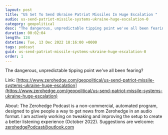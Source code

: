 ```yaml
---
layout: post
title: "US Set To Send Ukraine Patriot Missiles In Huge Escalation "
audio: us-send-patriot-missile-systems-ukraine-huge-escalation-0
category: geopolitical
desc: "The dangerous, unpredictable tipping point we've all been fearing?"
duration: 00:02:04
length: 124
datetime: Tue, 13 Dec 2022 18:16:00 +0000
tags: podcast
guid: us-send-patriot-missile-systems-ukraine-huge-escalation-0
order: 1
---
```

The dangerous, unpredictable tipping point we've all been fearing?

Link: [https://www.zerohedge.com/geopolitical/us-send-patriot-missile-systems-ukraine-huge-escalation](https://www.zerohedge.com/geopolitical/us-send-patriot-missile-systems-ukraine-huge-escalation)

About: The Zerohedge Podcast is a non-commercial, automated program, designed to give people a way to get news from Zerohedge in an audio format.  I am actively working on tweaking and improving the setup to create a better listening experience (October 2022).  Suggestions are welcome: [zerohedgePodcast@outlook.com](mailto:zerohedgePodcast@outlook.com)